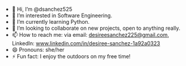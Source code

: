 - 👋 Hi, I’m @dsanchez525
- 👀 I’m interested in Software Engineering.
- 🌱 I’m currently learning Python.
- 💞️ I’m looking to collaborate on new projects, open to anything really.
- 📫 How to reach me: via email: desireesanchez225@gmail.com, LinkedIn: www.linkedin.com/in/desiree-sanchez-1a92a0323
- 😄 Pronouns: she/her
- ⚡ Fun fact: I enjoy the outdoors on my free time!

<!---
dsanchez525/dsanchez525 is a ✨ special ✨ repository because its `README.md` (this file) appears on your GitHub profile.
You can click the Preview link to take a look at your changes.
--->
